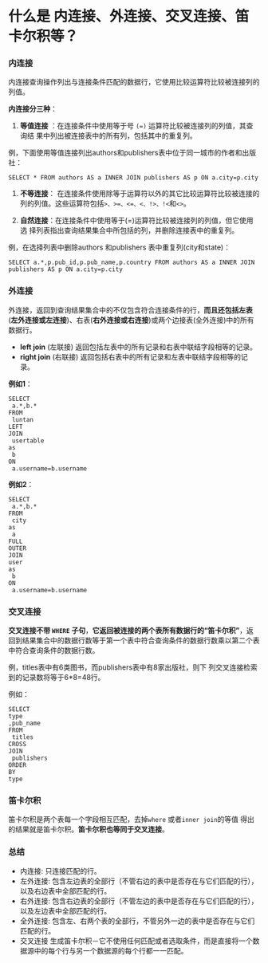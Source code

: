 # 什么是 内连接、外连接、交叉连接、笛卡尔积等？

### 内连接

内连接查询操作列出与连接条件匹配的数据行，它使用比较运算符比较被连接列的 列值。

**内连接分三种**：

1. **等值连接**
   ：在连接条件中使用等于号
   `(=)`
   运算符比较被连接列的列值，其查询结 果中列出被连接表中的所有列，包括其中的重复列。

例，下面使用等值连接列出authors和publishers表中位于同一城市的作者和出版社：

```
SELECT * FROM authors AS a INNER JOIN publishers AS p ON a.city=p.city 
```

1. **不等连接**： 在连接条件使用除等于运算符以外的其它比较运算符比较被连接的 列的列值。这些运算符包括`>、>=、<=、<、!>、!<`和`<>`。

2. **自然连接**：在连接条件中使用等于\(=\)运算符比较被连接列的列值，但它使用选 择列表指出查询结果集合中所包括的列，并删除连接表中的重复列。

例，在选择列表中删除authors 和publishers 表中重复列\(city和state\)：

```
SELECT a.*,p.pub_id,p.pub_name,p.country FROM authors AS a INNER JOIN publishers AS p ON a.city=p.city

```

### 外连接

外连接，返回到查询结果集合中的不仅包含符合连接条件的行，**而且还包括左表**\(**左外连接或左连接**\)、右表\(**右外连接或右连接**\)或两个边接表\(全外连接\)中的所有数据行。   

* **left join**
  \(左联接\) 返回包括左表中的所有记录和右表中联结字段相等的记录。
* **right join**
  \(右联接\) 返回包括右表中的所有记录和左表中联结字段相等的记录。

**例如1**：

```
SELECT
 a.*,b.* 
FROM
 luntan 
LEFT
JOIN
 usertable 
as
 b 
ON
 a.username=b.username

```

**例如2**：

```
SELECT
 a.*,b.* 
FROM
 city 
as
 a 
FULL
OUTER
JOIN
user
as
 b 
ON
 a.username=b.username

```

### 交叉连接

**交叉连接不带 `WHERE` 子句**，**它返回被连接的两个表所有数据行的“笛卡尔积”**，返回到结果集合中的数据行数等于第一个表中符合查询条件的数据行数乘以第二个表中符合查询条件的数据行数。

例，titles表中有6类图书，而publishers表中有8家出版社，则下 列交叉连接检索到的记录数将等于6\*8=48行。   

例如：

```
SELECT
type
,pub_name 
FROM
 titles 
CROSS
JOIN
 publishers  
ORDER
BY
type
```

### 笛卡尔积

笛卡尔积是两个表每一个字段相互匹配，去掉`where` 或者`inner join`的等值 得出的结果就是笛卡尔积。**笛卡尔积也等同于交叉连接**。

### 总结

* 内连接: 只连接匹配的行。
* 左外连接: 包含左边表的全部行（不管右边的表中是否存在与它们匹配的行），以及右边表中全部匹配的行。
* 右外连接: 包含右边表的全部行（不管左边的表中是否存在与它们匹配的行），以及左边表中全部匹配的行。
* 全外连接: 包含左、右两个表的全部行，不管另外一边的表中是否存在与它们匹配的行。
* 交叉连接 生成笛卡尔积－它不使用任何匹配或者选取条件，而是直接将一个数据源中的每个行与另一个数据源的每个行都一一匹配。

  





